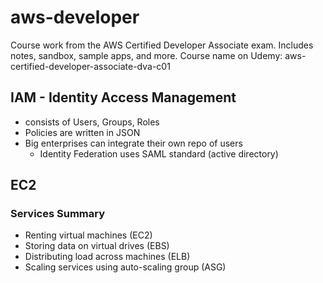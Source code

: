 # aws-developer
Course work from the AWS Certified Developer Associate exam.  Includes notes, sandbox, sample apps, and more.  Course name on Udemy: aws-certified-developer-associate-dva-c01

## IAM - Identity Access Management

* consists of Users, Groups, Roles
* Policies are written in JSON
* Big enterprises can integrate their own repo of users   
  * Identity Federation uses SAML standard (active directory)

## EC2

### Services Summary

* Renting virtual machines (EC2)
* Storing data on virtual drives (EBS)
* Distributing load across machines (ELB)
* Scaling services using auto-scaling group (ASG)



